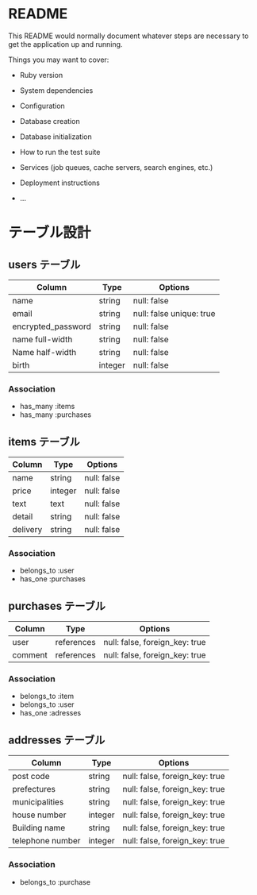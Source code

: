 # README

This README would normally document whatever steps are necessary to get the
application up and running.

Things you may want to cover:

* Ruby version

* System dependencies

* Configuration

* Database creation

* Database initialization

* How to run the test suite

* Services (job queues, cache servers, search engines, etc.)

* Deployment instructions

* ...


# テーブル設計

## users テーブル

| Column             | Type   | Options                 |
| ------------------ | ------ | ----------------------- |
| name               | string | null: false             |
| email              | string | null: false unique: true|
| encrypted_password | string | null: false             |
| name full-width    | string | null: false             |
| Name half-width    | string | null: false             |
| birth              | integer| null: false             |

### Association

- has_many :items
- has_many :purchases


## items テーブル

| Column | Type   | Options     |
| ------ | ------ | ----------- |
| name   | string | null: false |
| price  | integer| null: false |
| text   | text   | null: false |
| detail | string | null: false |
|delivery| string | null: false |
### Association

- belongs_to :user
- has_one    :purchases


## purchases テーブル

| Column | Type       | Options                        |
| ------ | ---------- | ------------------------------ |
| user   | references | null: false, foreign_key: true |
| comment| references | null: false, foreign_key: true |

### Association

- belongs_to :item
- belongs_to :user
- has_one :adresses
## addresses テーブル

| Column         | Type       | Options                        |
| -------        | ---------- | ------------------------------ |
|post code       | string     | null: false, foreign_key: true |
|prefectures     | string     | null: false, foreign_key: true |
|municipalities  | string     | null: false, foreign_key: true |
|house number    | integer    | null: false, foreign_key: true |
|Building name   | string     | null: false, foreign_key: true |
|telephone number| integer    | null: false, foreign_key: true |

### Association

- belongs_to :purchase